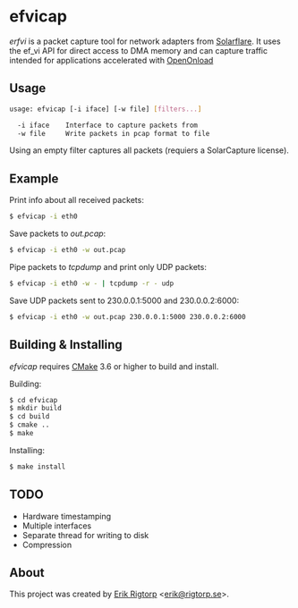 # efvicap

*erfvi* is a packet capture tool for network adapters
from [Solarflare](http://solarflare.com/). It uses the ef_vi API for
direct access to DMA memory and can capture traffic intended for
applications accelerated with [OpenOnload](http://www.openonload.org/)

## Usage

```sh
usage: efvicap [-i iface] [-w file] [filters...]

  -i iface    Interface to capture packets from
  -w file     Write packets in pcap format to file
```

Using an empty filter captures all packets (requiers a SolarCapture
license).

## Example

Print info about all received packets:

```sh
$ efvicap -i eth0
```

Save packets to *out.pcap*:

```sh
$ efvicap -i eth0 -w out.pcap
```

Pipe packets to *tcpdump* and print only UDP packets:

```sh
$ efvicap -i eth0 -w - | tcpdump -r - udp
```

Save UDP packets sent to 230.0.0.1:5000 and 230.0.0.2:6000:

```sh
$ efvicap -i eth0 -w out.pcap 230.0.0.1:5000 230.0.0.2:6000
```

## Building & Installing

*efvicap* requires [CMake](https://cmake.org/) 3.6 or higher to build
and install.

Building:

```sh
$ cd efvicap
$ mkdir build
$ cd build
$ cmake ..
$ make
```

Installing:

```sh
$ make install
```

## TODO

- Hardware timestamping
- Multiple interfaces
- Separate thread for writing to disk
- Compression

## About

This project was created by [Erik Rigtorp](http://rigtorp.se)
<[erik@rigtorp.se](mailto:erik@rigtorp.se)>.
